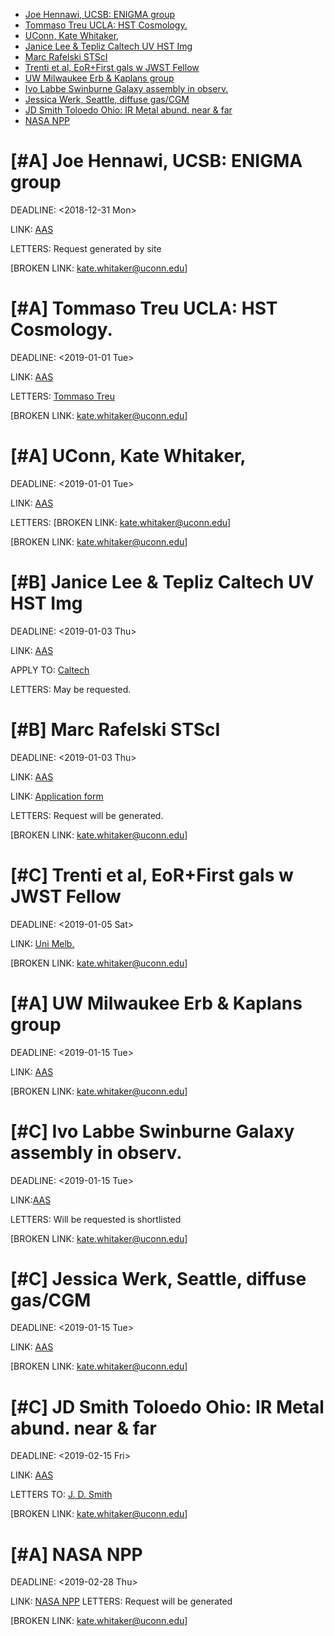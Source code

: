 - [Joe Hennawi, UCSB: ENIGMA group    ](#org3794347)
- [Tommaso Treu UCLA: HST Cosmology.        ](#orgef4fe54)
- [UConn, Kate Whitaker,   ](#org4f9a220)
- [Janice Lee & Tepliz Caltech UV HST Img ](#orgb25d4d5)
- [Marc Rafelski STScI   ](#org2a11285)
- [Trenti et al, EoR+First gals w JWST Fellow ](#org9438ff8)
- [UW Milwaukee Erb & Kaplans group ](#org5b872b4)
- [Ivo Labbe Swinburne Galaxy assembly in observ. ](#org2e2b5e9)
- [Jessica Werk, Seattle, diffuse gas/CGM  ](#orgd93a1a7)
- [JD Smith Toloedo Ohio: IR Metal abund. near & far ](#org38d8924)
- [NASA NPP       ](#org1cf679d)

<div class="PREAMBLE">

</div>


<a id="org3794347"></a>

# [#A] Joe Hennawi, UCSB: ENIGMA group    

<p><span class="timestamp-wrapper"><span class="timestamp-kwd">DEADLINE:</span> <span class="timestamp">&lt;2018-12-31 Mon&gt;</span></span></p>

LINK: [AAS](https://jobregister.aas.org/ad/2bd63bcd)

LETTERS: Request generated by site

[BROKEN LINK: kate.whitaker@uconn.edu]


<a id="orgef4fe54"></a>

# [#A] Tommaso Treu UCLA: HST Cosmology.        

<p><span class="timestamp-wrapper"><span class="timestamp-kwd">DEADLINE:</span> <span class="timestamp">&lt;2019-01-01 Tue&gt;</span></span></p>

LINK: [AAS](https://jobregister.aas.org/ad/c012b971)

LETTERS: [Tommaso Treu](mailto:tt@astro.ucla.edu)

[BROKEN LINK: kate.whitaker@uconn.edu]


<a id="org4f9a220"></a>

# [#A] UConn, Kate Whitaker,   

<p><span class="timestamp-wrapper"><span class="timestamp-kwd">DEADLINE:</span> <span class="timestamp">&lt;2019-01-01 Tue&gt;</span></span></p>

LINK: [AAS](https://jobregister.aas.org/ad/703cf2cd)

LETTERS: [BROKEN LINK: kate.whitaker@uconn.edu]

[BROKEN LINK: kate.whitaker@uconn.edu]


<a id="orgb25d4d5"></a>

# [#B] Janice Lee & Tepliz Caltech UV HST Img 

<p><span class="timestamp-wrapper"><span class="timestamp-kwd">DEADLINE:</span> <span class="timestamp">&lt;2019-01-03 Thu&gt;</span></span></p>

LINK: [AAS](https://jobregister.aas.org/ad/ec1c7594)

APPLY TO: [Caltech](mailto:applications@ipac.caltech.edu)

LETTERS: May be requested.


<a id="org2a11285"></a>

# [#B] Marc Rafelski STScI   

<p><span class="timestamp-wrapper"><span class="timestamp-kwd">DEADLINE:</span> <span class="timestamp">&lt;2019-01-03 Thu&gt;</span></span></p>

LINK: [AAS](https://jobregister.aas.org/ad/6748439f)

LINK: [Application form](https://stsci.slideroom.com/#/login/program/46759)

LETTERS: Request will be generated.

[BROKEN LINK: kate.whitaker@uconn.edu]


<a id="org9438ff8"></a>

# [#C] Trenti et al, EoR+First gals w JWST Fellow 

<p><span class="timestamp-wrapper"><span class="timestamp-kwd">DEADLINE:</span> <span class="timestamp">&lt;2019-01-05 Sat&gt;</span></span></p>

LINK: [Uni Melb.](http://jobs.unimelb.edu.au/caw/en/job/898249/postdoc-research-fellow-astro-3d-fellow)

[BROKEN LINK: kate.whitaker@uconn.edu]


<a id="org5b872b4"></a>

# [#A] UW Milwaukee Erb & Kaplans group 

<p><span class="timestamp-wrapper"><span class="timestamp-kwd">DEADLINE:</span> <span class="timestamp">&lt;2019-01-15 Tue&gt; </span></span></p>

LINK: [AAS](https://jobregister.aas.org/ad/7c6e8820)

[BROKEN LINK: kate.whitaker@uconn.edu]


<a id="org2e2b5e9"></a>

# [#C] Ivo Labbe Swinburne Galaxy assembly in observ. 

<p><span class="timestamp-wrapper"><span class="timestamp-kwd">DEADLINE:</span> <span class="timestamp">&lt;2019-01-15 Tue&gt;</span></span></p>

LINK:[AAS](https://jobregister.aas.org/ad/7d1a4704)

LETTERS: Will be requested is shortlisted

[BROKEN LINK: kate.whitaker@uconn.edu]


<a id="orgd93a1a7"></a>

# [#C] Jessica Werk, Seattle, diffuse gas/CGM  

<p><span class="timestamp-wrapper"><span class="timestamp-kwd">DEADLINE:</span> <span class="timestamp">&lt;2019-01-15 Tue&gt;</span></span></p>

LINK: [AAS](https://jobregister.aas.org/ad/5dbccbe9)

[BROKEN LINK: kate.whitaker@uconn.edu]


<a id="org38d8924"></a>

# [#C] JD Smith Toloedo Ohio: IR Metal abund. near & far 

<p><span class="timestamp-wrapper"><span class="timestamp-kwd">DEADLINE:</span> <span class="timestamp">&lt;2019-02-15 Fri&gt;</span></span></p>

LINK: [AAS](https://jobregister.aas.org/ad/1cb5e104)

LETTERS TO: [J. D. Smith](mailto:jd.smith@utoledo.edu)

[BROKEN LINK: kate.whitaker@uconn.edu]


<a id="org1cf679d"></a>

# [#A] NASA NPP       

<p><span class="timestamp-wrapper"><span class="timestamp-kwd">DEADLINE:</span> <span class="timestamp">&lt;2019-02-28 Thu&gt;</span></span></p>

LINK: [NASA NPP](https://npp.usra.edu/opportunities/details/?ro=18603) LETTERS: Request will be generated

[BROKEN LINK: kate.whitaker@uconn.edu]